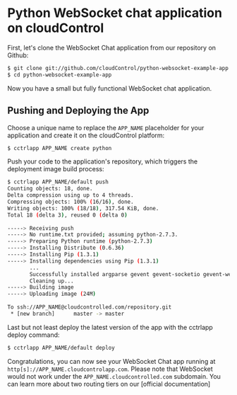 # Python WebSocket chat application on cloudControl

First, let's clone the WebSocket Chat application from our repository on Github:

~~~bash
$ git clone git://github.com/cloudControl/python-websocket-example-app.git
$ cd python-websocket-example-app
~~~

Now you have a small but fully functional WebSocket chat application.

## Pushing and Deploying the App
Choose a unique name to replace the `APP_NAME` placeholder for your application and create it on the cloudControl platform:

~~~bash
$ cctrlapp APP_NAME create python
~~~

Push your code to the application's repository, which triggers the deployment image build process:

~~~bash
$ cctrlapp APP_NAME/default push
Counting objects: 18, done.
Delta compression using up to 4 threads.
Compressing objects: 100% (16/16), done.
Writing objects: 100% (18/18), 317.54 KiB, done.
Total 18 (delta 3), reused 0 (delta 0)
       
-----> Receiving push
-----> No runtime.txt provided; assuming python-2.7.3.
-----> Preparing Python runtime (python-2.7.3)
-----> Installing Distribute (0.6.36)
-----> Installing Pip (1.3.1)
-----> Installing dependencies using Pip (1.3.1)
       ... 
       Successfully installed argparse gevent gevent-socketio gevent-websocket greenlet
       Cleaning up...
-----> Building image
-----> Uploading image (24M)
       
To ssh://APP_NAME@cloudcontrolled.com/repository.git
 * [new branch]      master -> master

~~~

Last but not least deploy the latest version of the app with the cctrlapp deploy command:

~~~bash
$ cctrlapp APP_NAME/default deploy
~~~

Congratulations, you can now see your WebSocket Chat app running at `http[s]://APP_NAME.cloudcontrolapp.com`. Please note that WebSocket would not work under the `APP_NAME.cloudcontrolled.com` subdomain. You can learn more about two routing tiers on our [official documentation]

